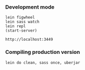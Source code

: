 



### Development mode

```
lein figwheel
lein sass watch
lein repl
(start-server)
```

```
http://localhost:3449
```


### Compiling production version

```
lein do clean, sass once, uberjar
```

